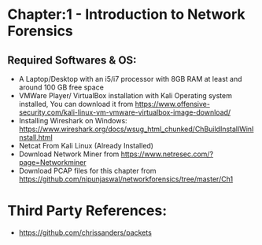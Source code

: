 # 	Chapter:1 - Introduction to Network Forensics
##	Required Softwares & OS:

- A Laptop/Desktop with an i5/i7 processor with 8GB RAM at least and around 100 GB free space
- VMWare Player/ VirtualBox installation with Kali Operating system installed, You can download it from https://www.offensive-security.com/kali-linux-vm-vmware-virtualbox-image-download/
- Installing Wireshark on Windows: https://www.wireshark.org/docs/wsug_html_chunked/ChBuildInstallWinInstall.html
- Netcat From Kali Linux (Already Installed)
- Download Network Miner from https://www.netresec.com/?page=Networkminer
- Download PCAP files for this chapter from https://github.com/nipunjaswal/networkforensics/tree/master/Ch1

# Third Party References:
- https://github.com/chrissanders/packets
